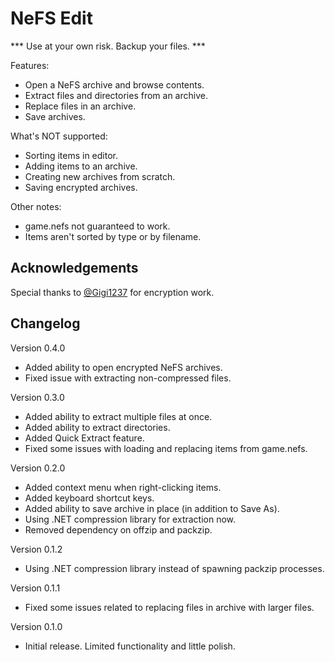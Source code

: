 # NeFS Edit

*** Use at your own risk. Backup your files. ***

Features:
- Open a NeFS archive and browse contents.
- Extract files and directories from an archive.
- Replace files in an archive.
- Save archives.

What's NOT supported:
- Sorting items in editor.
- Adding items to an archive.
- Creating new archives from scratch.
- Saving encrypted archives.

Other notes:
- game.nefs not guaranteed to work.
- Items aren't sorted by type or by filename.

## Acknowledgements
Special thanks to [@Gigi1237]( https://github.com/Gigi1237 ) for encryption work.

## Changelog

Version 0.4.0
- Added ability to open encrypted NeFS archives.
- Fixed issue with extracting non-compressed files.

Version 0.3.0
- Added ability to extract multiple files at once.
- Added ability to extract directories.
- Added Quick Extract feature.
- Fixed some issues with loading and replacing items from game.nefs.

Version 0.2.0
- Added context menu when right-clicking items.
- Added keyboard shortcut keys.
- Added ability to save archive in place (in addition to Save As).
- Using .NET compression library for extraction now.
- Removed dependency on offzip and packzip.

Version 0.1.2
- Using .NET compression library instead of spawning packzip processes.

Version 0.1.1
- Fixed some issues related to replacing files in archive with larger files.

Version 0.1.0
- Initial release. Limited functionality and little polish.
